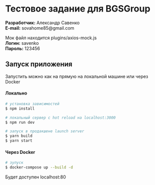 # Тестовое задание для BGSGroup

<p>
<strong>Разработчик:</strong> Александр Савенко<br/>
<strong>E-mail:</strong> sovahome85@gmail.com
</p>

Мок файл находится plugins/axios-mock.js <br/>
<strong>Логин:</strong> savenko <br/>
<strong>Пароль:</strong> 123456 <br/>

## Запуск приложения

Запустить можно как на прямую на локальной машине или через Docker 

#### Локально

```bash
# установка зависимостей
$ npm install

# локальный сервер с hot reload на localhost:3000
$ npm run dev

# запуск в продакшене launch server
$ yarn build
$ yarn start
```

#### Через Docker

```bash
# зупуск
$ docker-compose up --build -d
```
Будет доступен localhost:80

